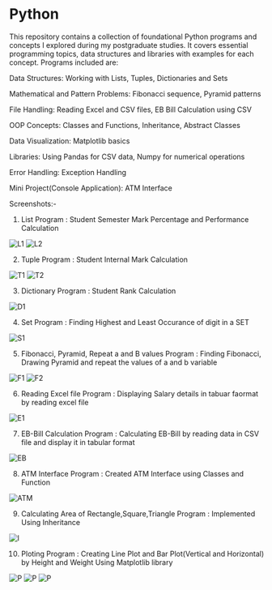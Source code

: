 # Python
This repository contains a collection of foundational Python programs and concepts I explored during my postgraduate studies. It covers essential programming topics, data structures and libraries with examples for each concept. Programs included are:

Data Structures: Working with Lists, Tuples, Dictionaries and Sets

Mathematical and Pattern Problems: Fibonacci sequence, Pyramid patterns

File Handling: Reading Excel and CSV files, EB Bill Calculation using CSV

OOP Concepts: Classes and Functions, Inheritance, Abstract Classes

Data Visualization: Matplotlib basics

Libraries: Using Pandas for CSV data, Numpy for numerical operations

Error Handling: Exception Handling

Mini Project(Console Application): ATM Interface

Screenshots:-

1) List Program : Student Semester Mark Percentage and Performance Calculation

![L1](L1.png)
![L2](L2.png)

2) Tuple Program : Student Internal Mark Calculation

![T1](T1.png)
![T2](T2.png)

3) Dictionary Program : Student Rank Calculation

![D1](D1.png)

4) Set Program : Finding Highest and Least Occurance of digit in a SET

![S1](S1.png)

5) Fibonacci, Pyramid, Repeat a and B values Program : Finding Fibonacci, Drawing Pyramid and repeat the values of a and b variable

![F1](F1.png)
![F2](F2.png)

6) Reading Excel file Program : Displaying Salary details in tabuar faormat by reading excel file

![E1](E1.png)

7) EB-Bill Calculation Program : Calculating EB-Bill by reading data in CSV file and display it in tabular format

![EB](EB.png)

8) ATM Interface Program : Created ATM Interface using Classes and Function

![ATM](ATM.png)

9) Calculating Area of Rectangle,Square,Triangle Program : Implemented Using Inheritance

![I](I.png)

10) Ploting Program : Creating Line Plot and Bar Plot(Vertical and Horizontal) by Height and Weight Using Matplotlib library 

![P](P1.png)
![P](P2.png)
![P](P3.png)
